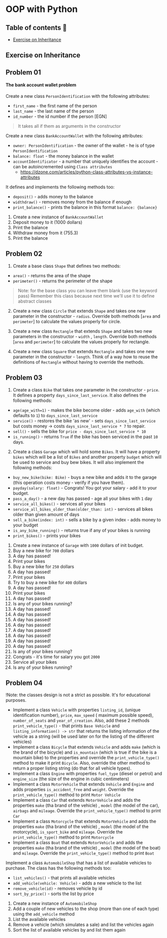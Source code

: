 # OOP with Python️

## Table of contents 📜

- [Exercise on Inheritance](#exercise-on-inheritance)

## Exercise on Inheritance

## Problem 01

#### The bank account wallet problem

Create a new class `PersonIdentification` with the following attributes:

- `first_name` - the first name of the person
- `last_name` - the last name of the person
- `id_number` - the id number if the person [EGN]

> It takes all if them as arguments in the constructor

Create a new class `BankAccountWallet` with the following attributes:

- `owner: PersonIdentification` - the owner of the wallet - he is of type `PersonIdentification`
- `balance: float` - the money balance in the wallet
- `accountIdentificator` - a number that uniquely identifies the account - can be autoincremented
  using `Class attributes`
    - https://dzone.com/articles/python-class-attributes-vs-instance-attributes

It defines and implements the following methods too:

- `deposit()` - adds money to the balance
- `widthdraw()` - removes money from the balance if enough
- `print_balance()` - prints the balance in this format `balance: {balance}`

1. Create a new instance of `BankAccountWallet`
1. Deposit money to it (1000 dollars)
1. Print the balance
1. Withdraw money from it (755.3)
1. Print the balance

## Problem 02

1. Create a base class `Shape` that defines two methods:

- `area()` - returns the area of the shape
- `perimeter()` - returns the perimeter of the shape

> Note: for the base class you can leave them blank (use the keyword pass)
> Remember this class because next time we'll use it to define abstract classes

2. Create a new class `Circle` that extends `Shape` and takes one new parameter in the constructor - `radius`. Override
   both methods [`area` and `perimeter`] to calculate the values properly for circle.

3. Create a new class `Rectangle` that extends `Shape` and takes two new parameters in the constructor - `width`
   , `length`. Override both methods [`area` and `perimeter`] to calculate the values properly for rectangle.

3. Create a new class `Square` that extends `Rectangle` and takes one new parameter in the constructor - `length`. Think
   of a way how to reuse the definitions of `Rectangle` without having to override the methods.

## Problem 03

1. Create a class `Bike` that takes one parameter in the constructor - `price`. It defines a
   property `days_since_last_service`. It also defines the following methods:

- `age(age_with=1)` - makes the bike become older - adds `age_with` (which defaults to `1`) to `days_since_last_service`
- `service()` - restores the bike 'as new' - sets `days_since_last_service` but costs money ->
  costs `days_since_last_service * 7` to repair.
- `sell()` - sells the bike for `price - days_since_last_service * 10`
- `is_running()` - returns `True` if the bike has been serviced in the past `10` days.

2. Create a class `Garage` which will hold some `Bikes`. It will have a property `bikes` which will be a list of `Bikes`
   and another property `budget` which will be used to service and buy bew bikes. It will also implement the following
   methods:

- `buy_new_bike(bike: Bike)` - buys a new bike and adds it to the garage (this operation costs money - verify if you
  have them).
- `payday(salary: float)` - Congrats! You got your salary - add it to your budget.
- `pass_a_day()` - a new day has passed - age all your bikes with `1` day
- `service_all_bikes()` - services all your bikes
- `service_all_bikes_older_than(older_than: int)` - services all bikes older than given amount of days
- `sell_a_bike(index: int)` - sells a bike by a given index - adds money to your budget
- `is_any_bike_running()` - returns true if any of your bikes is running
- `print_bikes()` - prints your bikes

1. Create a new instance of `Garage` with `1000` dollars of init budget.
1. Buy a new bike for `700` dollars
1. A day has passed!
1. Print your bikes
1. Buy a new bike for `250` dollars
1. A day has passed!
1. Print your bikes
1. Try to buy a new bike for `400` dollars
1. A day has passed!
1. Print your bikes
1. A day has passed!
1. Is any of your bikes running?
1. A day has passed!
1. A day has passed!
1. A day has passed!
1. A day has passed!
1. A day has passed!
1. A day has passed!
1. A day has passed!
1. A day has passed!
1. Is any of your bikes running?
1. Congrats - it's time for salary you got `2000`
1. Service all your bikes
1. Is any of your bikes running?

## Problem 04

!Note: the classes design is not a strict as possible. It's for educational purposes.

- Implement a class `Vehicle` with properties `listing_id`, (unique identification number), `price`, `max_speed` (
  maximum possible speed), `number_of_seats` and `year_of_creation`. Also, add these 2 methods `print_vehicle_type()` -
  that prints `Base Vehicle` and `listing_information() -> str` that returns the listing information of the vehicle as a
  string (will be used later on for the listing of the different vehicles)
- Implement a class `Bicycle` that extends `Vehicle` and adds `make` (which is the brand of the bicycle)
  and `is_mountain` (which is true if the bike is a mountain bike) to the properties and override
  the `print_vehicle_type()` method to make it print `Bicycle`. Also, override the other method to return a proper
  listing string (do that for all vehicle types).
- Implement a class `Engine` with properties `fuel_type` (diesel or petrol) and `engine_size` (the size of the engine in
  cubic centimeters)
- Implement a class `MotorVehicle` that extends `Vehicle` and `Engine` and adds properties `is_accident_free`
  and `weight`. Override the `print_vehicle_type()` method to print `Motor Vehicle`
- Implement a class `Car` that extends `MotorVehicle` and adds the properties `make` (tha brand of the vehicle)
  , `model` (the model of the car), `airbags` and `mileage`. Override the `print_vehicle_type()` method to print `Car`
- Implement a class `Motorcycle` that extends `MotorVehicle` and adds the properties `make` (tha brand of the vehicle)
  , `model` (the model of the motorcycle), `is_sport_bike` and `mileage`. Override the `print_vehicle_type()` method to
  print `Motorcycle`
- Implement a class `Boat` that extends `MotorVehicle` and adds the properties `make` (tha brand of the vehicle)
  , `model` (the model of the boat) and `mileage`. Override the `print_vehicle_type()` method to print `Boat`

Implement a class `AutomobileShop` that has a list of available vehicles to purchase. The class has the following
methods too:

- `list_vehicles()` - that prints all available vehicles
- `add_vehicle(vehicle: Vehicle)` - adds a new vehicle to the list
- `remove_vehicle(id)` - removes vehicle by id
- `sort_by_price()` - sorts the list by price

1. Create a new instance of `AutomobileShop`
1. Add a couple of new vehicles to the shop (more than one of each type) using the `add_vehicle` method
1. List the available vehicles
1. Remove a vehicle (which simulates a sale) and list the vehicles again
1. Sort the list of available vehicles by and list them again